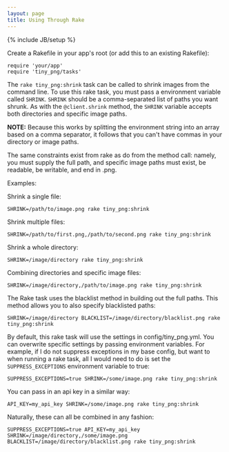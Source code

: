 ```yaml
---
layout: page
title: Using Through Rake
---
```

{% include JB/setup %}

Create a Rakefile in your app's root (or add this to an existing Rakefile):

	require 'your/app'
	require 'tiny_png/tasks'

The `rake tiny_png:shrink` task can be called to shrink images from the command line. To use this rake task, 
you must pass a environment variable called `SHRINK`. `SHRINK` should be a comma-separated list of paths you 
want shrunk. As with the `@client.shrink` method, the `SHRINK` variable accepts both directories and specific image paths.

**NOTE:** Because this works by splitting the environment string into an array based on a comma separator, 
it follows that you can't have commas in your directory or image paths.

The same constraints exist from rake as do from the method call: namely, you must supply the full path, 
and specific image paths must exist, be readable, be writable, and end in .png.

Examples:

Shrink a single file:

	SHRINK=/path/to/image.png rake tiny_png:shrink

Shrink multiple files:

	SHRINK=/path/to/first.png,/path/to/second.png rake tiny_png:shrink

Shrink a whole directory:

	SHRINK=/image/directory rake tiny_png:shrink

Combining directories and specific image files:

	SHRINK=/image/directory,/path/to/image.png rake tiny_png:shrink

The Rake task uses the blacklist method in building out the full paths. This method allows you to also specify blacklisted paths:

	SHRINK=/image/directory BLACKLIST=/image/directory/blacklist.png rake tiny_png:shrink

By default, this rake task will use the settings in config/tiny_png.yml. You can overwrite specific settings by 
passing environment variables. For example, if I do not suppress exceptions in my base config, but want to when 
running a rake task, all I would need to do is set the `SUPPRESS_EXCEPTIONS` environment variable to true:

	SUPPRESS_EXCEPTIONS=true SHRINK=/some/image.png rake tiny_png:shrink

You can pass in an api key in a similar way:

	API_KEY=my_api_key SHRINK=/some/image.png rake tiny_png:shrink

Naturally, these can all be combined in any fashion:

	SUPPRESS_EXCEPTIONS=true API_KEY=my_api_key SHRINK=/image/directory,/some/image.png BLACKLIST=/image/directory/blacklist.png rake tiny_png:shrink

